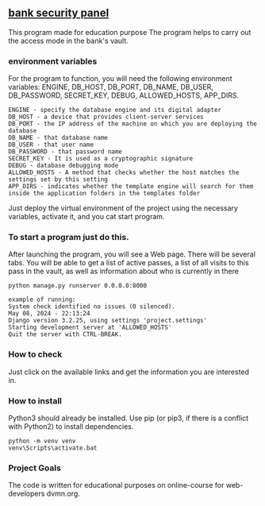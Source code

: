 ## [bank security panel](https://github.com/DmitryShvedov88/Bank-security-panel "LINK TO THE PROJECT")

This program made for education purpose
The program helps to carry out the access mode in the bank's vault.

### environment variables
For the program to function, you will need the following environment variables: 
ENGINE, DB_HOST, DB_PORT, DB_NAME, DB_USER, DB_PASSWORD, SECRET_KEY, DEBUG, ALLOWED_HOSTS, APP_DIRS.

    ENGINE - specify the database engine and its digital adapter
    DB_HOST - a device that provides client-server services
    DB_PORT - the IP address of the machine on which you are deploying the database
    DB_NAME - that database name
    DB_USER - that user name
    DB_PASSWORD - that password name
    SECRET_KEY - It is used as a cryptographic signature
    DEBUG - database debugging mode
    ALLOWED_HOSTS - A method that checks whether the host matches the settings set by this setting
    APP_DIRS - indicates whether the template engine will search for them inside the application folders in the templates folder

Just deploy the virtual environment of the project using the necessary variables, activate it, and you cat start program.

### To start a program just do this.

After launching the program, you will see a Web page. There will be several tabs. You will be able to get a list of active passes, a list of all visits to this pass in the vault, as well as information about who is currently in there
    
    python manage.py runserver 0.0.0.0:8000

    example of running:
    System check identified no issues (0 silenced).
    May 08, 2024 - 22:13:24
    Django version 3.2.25, using settings 'project.settings'
    Starting development server at 'ALLOWED_HOSTS'
    Quit the server with CTRL-BREAK.


### How to check
Just click on the available links and get the information you are interested in.

### How to install
Python3 should already be installed.
Use pip (or pip3, if there is a conflict with Python2) to install dependencies.
    
    python -m venv venv
    venv\Scripts\activate.bat  

### Project Goals
The code is written for educational purposes on online-course for web-developers dvmn.org.